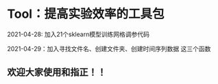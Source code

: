 # Tool：提高实验效率的工具包

2021-04-28: 加入21个sklearn模型训练网格调参代码

2021-04-29：加入寻找文件名、创建文件夹、创建时间序列数据 这三个函数

## 欢迎大家使用和指正！！
